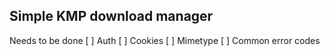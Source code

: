 
## Simple KMP download manager

Needs to be done
[ ] Auth
[ ] Cookies
[ ] Mimetype
[ ] Common error codes